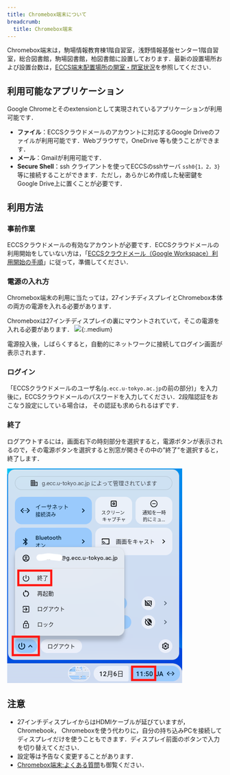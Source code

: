 ```yaml
---
title: Chromebox端末について
breadcrumb:
  title: Chromebox端末
---
```


Chromebox端末は，駒場情報教育棟1階自習室，浅野情報基盤センター1階自習室，総合図書館，駒場図書館，柏図書館に設置しております．最新の設置場所および設置台数は，[ECCS端末配置場所の開室・閉室状況](https://www.ecc.u-tokyo.ac.jp/announcement/2020/10/02_3224.html)を参照してください．

## 利用可能なアプリケーション
Google Chromeとそのextensionとして実現されているアプリケーションが利用可能です．

* **ファイル**：ECCSクラウドメールのアカウントに対応するGoogle Driveのファイルが利用可能です．Webブラウザで，OneDrive 等も使うことができます．
* **メール**：Gmailが利用可能です．
* **Secure Shell**：ssh クライアントを使ってECCSのsshサーバ `ssh0{1，2，3}` 等に接続することができます．ただし，あらかじめ作成した秘密鍵を Google Drive上に置くことが必要です．

## 利用方法

### 事前作業
ECCSクラウドメールの有効なアカウントが必要です．ECCSクラウドメールの利用開始をしていない方は，「[ECCSクラウドメール（Google Workspace）利用開始の手順](https://utelecon.adm.u-tokyo.ac.jp/google/#initial-setup)」に従って，準備してください．

### 電源の入れ方
Chromebox端末の利用に当たっては，27インチディスプレイとChromebox本体の両方の電源を入れる必要があります．

Chromeboxは27インチディスプレイの裏にマウントされていて，そこの電源を入れる必要があります．
![](power-switch.png){:.medium}

電源投入後，しばらくすると，自動的にネットワークに接続してログイン画面が表示されます．

### ログイン
「ECCSクラウドメールのユーザ名(`g.ecc.u-tokyo.ac.jp`の前の部分)」を入力後に，ECCSクラウドメールのパスワードを入力してください．2段階認証をおこなう設定にしている場合は， その認証も求められるはずです．

### 終了
ログアウトするには，画面右下の時刻部分を選択すると，電源ボタンが表示されるので，その電源ボタンを選択すると別窓が開きその中の”終了”を選択すると，終了します．

![](shutdown.png)

## 注意

* 27インチディスプレイからはHDMIケーブルが延びていますが，Chromebook， Chromeboxを使う代わりに，自分の持ち込みPCを接続してディスプレイだけを使うこともできます．ディスプレイ前面のボタンで入力を切り替えてください．　
* 設定等は予告なく変更することがあります．
* [Chromebox端末:よくある質問](https://www.ecc.u-tokyo.ac.jp/chromeos/faq.html)も御覧ください．